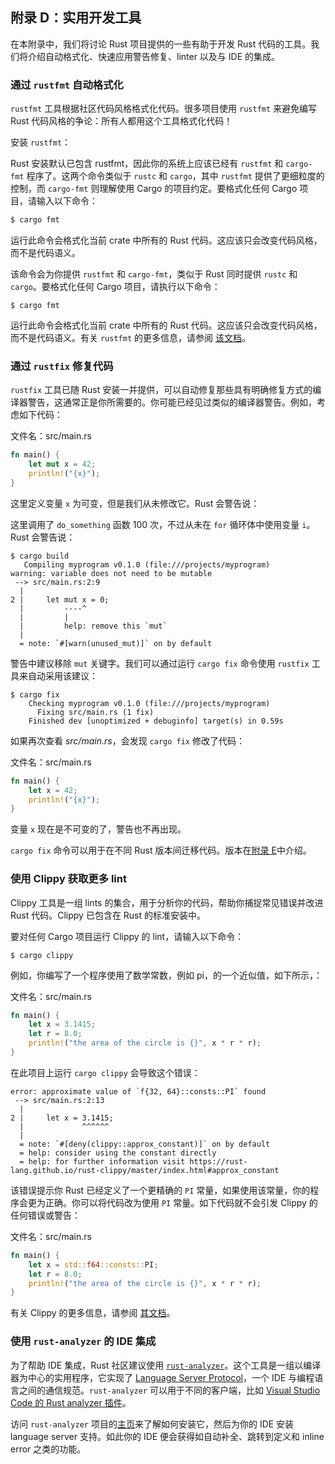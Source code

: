## 附录 D：实用开发工具

<!-- https://github.com/rust-lang/book/blob/main/src/appendix-04-useful-development-tools.md -->
<!-- commit 56ec353290429e6547109e88afea4de027b0f1a9 -->

在本附录中，我们将讨论 Rust 项目提供的一些有助于开发 Rust 代码的工具。我们将介绍自动格式化、快速应用警告修复、linter 以及与 IDE 的集成。

### 通过 `rustfmt` 自动格式化

`rustfmt` 工具根据社区代码风格格式化代码。很多项目使用 `rustfmt` 来避免编写 Rust 代码风格的争论：所有人都用这个工具格式化代码！

安装 `rustfmt`：

Rust 安装默认已包含 rustfmt，因此你的系统上应该已经有 `rustfmt` 和 `cargo-fmt` 程序了。这两个命令类似于 `rustc` 和 `cargo`，其中 `rustfmt` 提供了更细粒度的控制，而 `cargo-fmt` 则理解使用 Cargo 的项目约定。要格式化任何 Cargo 项目，请输入以下命令：

```sh
$ cargo fmt
```

运行此命令会格式化当前 crate 中所有的 Rust 代码。这应该只会改变代码风格，而不是代码语义。

该命令会为你提供 `rustfmt` 和 `cargo-fmt`，类似于 Rust 同时提供 `rustc` 和 `cargo`。要格式化任何 Cargo 项目，请执行以下命令：

```console
$ cargo fmt
```

运行此命令会格式化当前 crate 中所有的 Rust 代码。这应该只会改变代码风格，而不是代码语义。有关 `rustfmt` 的更多信息，请参阅 [该文档][rustfmt]。

[rustfmt]: https://github.com/rust-lang/rustfmt

### 通过 `rustfix` 修复代码

`rustfix` 工具已随 Rust 安装一并提供，可以自动修复那些具有明确修复方式的编译器警告，这通常正是你所需要的。你可能已经见过类似的编译器警告。例如，考虑如下代码：

<span class="filename">文件名：src/main.rs</span>

```rust
fn main() {
    let mut x = 42;
    println!("{x}");
}
```

这里定义变量 `x` 为可变，但是我们从未修改它。Rust 会警告说：

这里调用了 `do_something` 函数 100 次，不过从未在 `for` 循环体中使用变量 `i`。Rust 会警告说：

```console
$ cargo build
   Compiling myprogram v0.1.0 (file:///projects/myprogram)
warning: variable does not need to be mutable
 --> src/main.rs:2:9
  |
2 |     let mut x = 0;
  |         ----^
  |         |
  |         help: remove this `mut`
  |
  = note: `#[warn(unused_mut)]` on by default
```

警告中建议移除 `mut` 关键字。我们可以通过运行 `cargo fix` 命令使用 `rustfix` 工具来自动采用该建议：

```console
$ cargo fix
    Checking myprogram v0.1.0 (file:///projects/myprogram)
      Fixing src/main.rs (1 fix)
    Finished dev [unoptimized + debuginfo] target(s) in 0.59s
```

如果再次查看 _src/main.rs_，会发现 `cargo fix` 修改了代码：

<span class="filename">文件名：src/main.rs</span>

```rust
fn main() {
    let x = 42;
    println!("{x}");
}
```

变量 `x` 现在是不可变的了，警告也不再出现。

`cargo fix` 命令可以用于在不同 Rust 版本间迁移代码。版本在[附录 E][editions]中介绍。

### 使用 Clippy 获取更多 lint

Clippy 工具是一组 lints 的集合，用于分析你的代码，帮助你捕捉常见错误并改进 Rust 代码。Clippy 已包含在 Rust 的标准安装中。

要对任何 Cargo 项目运行 Clippy 的 lint，请输入以下命令：

```console
$ cargo clippy
```

例如，你编写了一个程序使用了数学常数，例如 pi，的一个近似值，如下所示，：

<span class="filename">文件名：src/main.rs</span>

```rust
fn main() {
    let x = 3.1415;
    let r = 8.0;
    println!("the area of the circle is {}", x * r * r);
}
```

在此项目上运行 `cargo clippy` 会导致这个错误：

```text
error: approximate value of `f{32, 64}::consts::PI` found
 --> src/main.rs:2:13
  |
2 |     let x = 3.1415;
  |             ^^^^^^
  |
  = note: `#[deny(clippy::approx_constant)]` on by default
  = help: consider using the constant directly
  = help: for further information visit https://rust-lang.github.io/rust-clippy/master/index.html#approx_constant
```

该错误提示你 Rust 已经定义了一个更精确的 `PI` 常量，如果使用该常量，你的程序会更为正确。你可以将代码改为使用 `PI` 常量。如下代码就不会引发 Clippy 的任何错误或警告：

<span class="filename">文件名：src/main.rs</span>

```rust
fn main() {
    let x = std::f64::consts::PI;
    let r = 8.0;
    println!("the area of the circle is {}", x * r * r);
}
```

有关 Clippy 的更多信息，请参阅 [其文档][clippy]。

[clippy]: https://github.com/rust-lang/rust-clippy

### 使用 `rust-analyzer` 的 IDE 集成

为了帮助 IDE 集成，Rust 社区建议使用 [`rust-analyzer`][rust-analyzer]。这个工具是一组以编译器为中心的实用程序，它实现了 [Language Server Protocol][lsp]，一个 IDE 与编程语言之间的通信规范。`rust-analyzer` 可以用于不同的客户端，比如 [Visual Studio Code 的 Rust analyzer 插件][vscode]。

[lsp]: http://langserver.org/
[vscode]: https://marketplace.visualstudio.com/items?itemName=rust-lang.rust-analyzer

访问 `rust-analyzer` 项目的[主页][rust-analyzer]来了解如何安装它，然后为你的 IDE 安装 language server 支持。如此你的 IDE 便会获得如自动补全、跳转到定义和 inline error 之类的功能。

[rust-analyzer]: https://rust-analyzer.github.io
[editions]: appendix-05-editions.html

